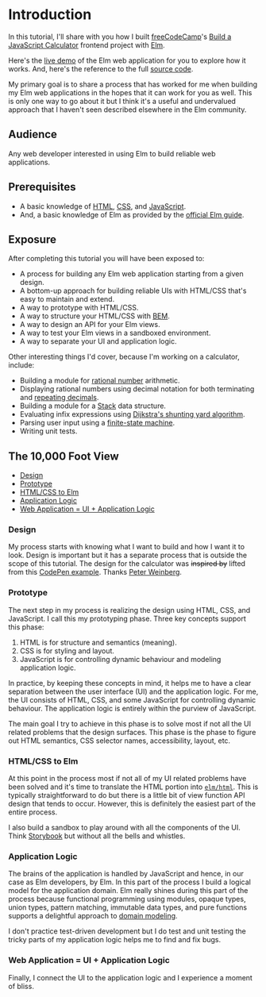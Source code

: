 # Introduction

In this tutorial, I'll share with you how I built [freeCodeCamp](https://www.freecodecamp.com/)'s [Build a JavaScript Calculator](https://www.freecodecamp.org/learn/front-end-development-libraries/front-end-development-libraries-projects/build-a-javascript-calculator) frontend project with [Elm](https://elm-lang.org/).

Here's the [live demo](https://dwayne.github.io/elm-calculator/) of the Elm web application for you to explore how it works. And, here's the reference to the full [source code](https://github.com/dwayne/elm-calculator/tree/1.0.0).

My primary goal is to share a process that has worked for me when building my Elm web applications in the hopes that it can work for you as well. This is only one way to go about it but I think it's a useful and undervalued approach that I haven't seen described elsewhere in the Elm community.

## Audience

Any web developer interested in using Elm to build reliable web applications.

## Prerequisites

- A basic knowledge of [HTML](https://web.dev/learn/html), [CSS](https://web.dev/learn/css), and [JavaScript](https://web.dev/learn/javascript).
- And, a basic knowledge of Elm as provided by the [official Elm guide](https://guide.elm-lang.org/).

## Exposure

After completing this tutorial you will have been exposed to:

- A process for building any Elm web application starting from a given design.
- A bottom-up approach for building reliable UIs with HTML/CSS that's easy to maintain and extend.
- A way to prototype with HTML/CSS.
- A way to structure your HTML/CSS with [BEM](https://getbem.com/).
- A way to design an API for your Elm views.
- A way to test your Elm views in a sandboxed environment.
- A way to separate your UI and application logic.

Other interesting things I'd cover, because I'm working on a calculator, include:

- Building a module for [rational number](https://en.wikipedia.org/wiki/Rational_number) arithmetic.
- Displaying rational numbers using decimal notation for both terminating and [repeating decimals](https://en.wikipedia.org/wiki/Repeating_decimal).
- Building a module for a [Stack](https://en.wikipedia.org/wiki/Stack_(abstract_data_type)) data structure.
- Evaluating infix expressions using [Dijkstra's shunting yard algorithm](https://en.wikipedia.org/wiki/Shunting_yard_algorithm).
- Parsing user input using a [finite-state machine](https://en.wikipedia.org/wiki/Finite-state_machine).
- Writing unit tests.

## The 10,000 Foot View

- [Design](#design)
- [Prototype](#prototype)
- [HTML/CSS to Elm](#htmlcss-to-elm)
- [Application Logic](#application-logic)
- [Web Application = UI + Application Logic](#web-application--ui--application-logic)

### Design

My process starts with knowing what I want to build and how I want it to look. Design is important but it has a separate process that is outside the scope of this tutorial. The design for the calculator was ~~inspired by~~ lifted from this [CodePen example](https://codepen.io/freeCodeCamp/full/wgGVVX). Thanks [Peter Weinberg](https://www.freecodecamp.org/no-stack-dub-sack).

### Prototype

The next step in my process is realizing the design using HTML, CSS, and JavaScript. I call this my prototyping phase. Three key concepts support this phase:

1. HTML is for structure and semantics (meaning).
2. CSS is for styling and layout.
3. JavaScript is for controlling dynamic behaviour and modeling application logic.

In practice, by keeping these concepts in mind, it helps me to have a clear separation between the user interface (UI) and the application logic. For me, the UI consists of HTML, CSS, and some JavaScript for controlling dynamic behaviour. The application logic is entirely within the purview of JavaScript.

The main goal I try to achieve in this phase is to solve most if not all the UI related problems that the design surfaces. This phase is the phase to figure out HTML semantics, CSS selector names, accessibility, layout, etc.

### HTML/CSS to Elm

At this point in the process most if not all of my UI related problems have been solved and it's time to translate the HTML portion into [`elm/html`](https://package.elm-lang.org/packages/elm/html/latest/). This is typically straightforward to do but there is a little bit of view function API design that tends to occur. However, this is definitely the easiest part of the entire process.

I also build a sandbox to play around with all the components of the UI. Think [Storybook](https://storybook.js.org/) but without all the bells and whistles.

### Application Logic

The brains of the application is handled by JavaScript and hence, in our case as Elm developers, by Elm. In this part of the process I build a logical model for the application domain. Elm really shines during this part of the process because functional programming using modules, opaque types, union types, pattern matching, immutable data types, and pure functions supports a delightful approach to [domain modeling](https://thoughtbot.com/blog/data-modeling-resources-in-elm).

I don't practice test-driven development but I do test and unit testing the tricky parts of my application logic helps me to find and fix bugs.

### Web Application = UI + Application Logic

Finally, I connect the UI to the application logic and I experience a moment of bliss.
